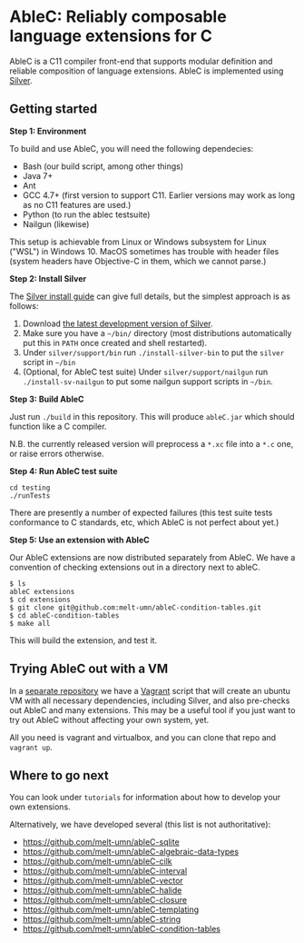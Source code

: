 AbleC: Reliably composable language extensions for C
====================================================

AbleC is a C11 compiler front-end that supports modular definition and reliable composition of language extensions. AbleC is implemented using [Silver](https://github.com/melt-umn/silver).


Getting started
---------------

**Step 1: Environment**

To build and use AbleC, you will need the following dependecies:

 * Bash (our build script, among other things)
 * Java 7+
 * Ant
 * GCC 4.7+ (first version to support C11. Earlier versions may work as long as no C11 features are used.)
 * Python (to run the ablec testsuite)
 * Nailgun (likewise)

This setup is achievable from Linux or Windows subsystem for Linux ("WSL") in Windows 10. MacOS sometimes has trouble with header files (system headers have Objective-C in them, which we cannot parse.)

**Step 2: Install Silver**

The [Silver install guide](http://melt.cs.umn.edu/silver/doc/install-guide/) can give full details, but the simplest approach is as follows:

1. Download [the latest development version of Silver](http://melt.cs.umn.edu/downloads/silver-dev/silver-latest.tar.gz).
2. Make sure you have a `~/bin/` directory (most distributions automatically put this in `PATH` once created and shell restarted).
3. Under `silver/support/bin` run `./install-silver-bin` to put the `silver` script in `~/bin`
4. (Optional, for AbleC test suite) Under `silver/support/nailgun` run `./install-sv-nailgun` to put some nailgun support scripts in `~/bin`.

**Step 3: Build AbleC**

Just run `./build` in this repository. This will produce `ableC.jar` which should function like a C compiler.

N.B. the currently released version will preprocess a `*.xc` file into a `*.c` one, or raise errors otherwise.

**Step 4: Run AbleC test suite**

```
cd testing
./runTests
```

There are presently a number of expected failures (this test suite tests conformance to C standards, etc, which AbleC is not perfect about yet.)

**Step 5: Use an extension with AbleC**

Our AbleC extensions are now distributed separately from AbleC. We have a convention of checking extensions out in a directory next to ableC.

```
$ ls
ableC extensions
$ cd extensions
$ git clone git@github.com:melt-umn/ableC-condition-tables.git
$ cd ableC-condition-tables
$ make all
```

This will build the extension, and test it.


Trying AbleC out with a VM
--------------------------

In a [separate repository](https://github.com/melt-umn/ableC-vm-artifact) we have a [Vagrant](https://www.vagrantup.com/) script that will create an ubuntu VM with all necessary dependencies, including Silver, and also pre-checks out AbleC and many extensions. This may be a useful tool if you just want to try out AbleC without affecting your own system, yet.

All you need is vagrant and virtualbox, and you can clone that repo and `vagrant up`.


Where to go next
----------------

You can look under `tutorials` for information about how to develop your own extensions.

Alternatively, we have developed several (this list is not authoritative):

* https://github.com/melt-umn/ableC-sqlite
* https://github.com/melt-umn/ableC-algebraic-data-types
* https://github.com/melt-umn/ableC-cilk
* https://github.com/melt-umn/ableC-interval
* https://github.com/melt-umn/ableC-vector
* https://github.com/melt-umn/ableC-halide
* https://github.com/melt-umn/ableC-closure
* https://github.com/melt-umn/ableC-templating
* https://github.com/melt-umn/ableC-string
* https://github.com/melt-umn/ableC-condition-tables
